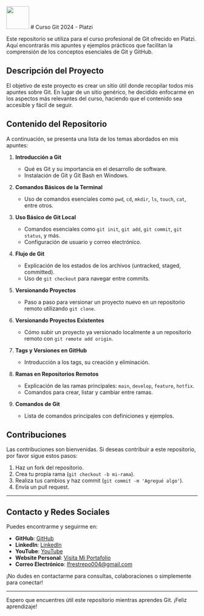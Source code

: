 
<img src="https://avatars.githubusercontent.com/u/112680688?v=4" width="60px" style="border-radius: 50">
# Curso Git 2024 - Platzi

Este repositorio se utiliza para el curso profesional de Git ofrecido en Platzi. Aquí encontrarás mis apuntes y ejemplos prácticos que facilitan la comprensión de los conceptos esenciales de Git y GitHub.

## Descripción del Proyecto

El objetivo de este proyecto es crear un sitio útil donde recopilar todos mis apuntes sobre Git. En lugar de un sitio genérico, he decidido enfocarme en los aspectos más relevantes del curso, haciendo que el contenido sea accesible y fácil de seguir.

## Contenido del Repositorio

A continuación, se presenta una lista de los temas abordados en mis apuntes:

1. **Introducción a Git**
   - Qué es Git y su importancia en el desarrollo de software.
   - Instalación de Git y Git Bash en Windows.

2. **Comandos Básicos de la Terminal**
   - Uso de comandos esenciales como `pwd`, `cd`, `mkdir`, `ls`, `touch`, `cat`, entre otros.

3. **Uso Básico de Git Local**
   - Comandos esenciales como `git init`, `git add`, `git commit`, `git status`, y más.
   - Configuración de usuario y correo electrónico.

4. **Flujo de Git**
   - Explicación de los estados de los archivos (untracked, staged, committed).
   - Uso de `git checkout` para navegar entre commits.

5. **Versionando Proyectos**
   - Paso a paso para versionar un proyecto nuevo en un repositorio remoto utilizando `git clone`.

6. **Versionando Proyectos Existentes**
   - Cómo subir un proyecto ya versionado localmente a un repositorio remoto con `git remote add origin`.

7. **Tags y Versiones en GitHub**
   - Introducción a los tags, su creación y eliminación.

8. **Ramas en Repositorios Remotos**
   - Explicación de las ramas principales: `main`, `develop`, `feature`, `hotfix`.
   - Comandos para crear, listar y cambiar entre ramas.

9. **Comandos de Git**
   - Lista de comandos principales con definiciones y ejemplos.

## Contribuciones

Las contribuciones son bienvenidas. Si deseas contribuir a este repositorio, por favor sigue estos pasos:

1. Haz un fork del repositorio.
2. Crea tu propia rama (`git checkout -b mi-rama`).
3. Realiza tus cambios y haz commit (`git commit -m 'Agregué algo'`).
4. Envía un pull request.

---

## Contacto y Redes Sociales

Puedes encontrarme y seguirme en:

- **GitHub**: [GitHub](https://github.com/lfrestrepo404)
- **LinkedIn**: [LinkedIn](https://www.linkedin.com/in/luis-felipe-restrepo-aa5576188/)
- **YouTube**: [YouTube](https://www.youtube.com/@codingnow404)
- **Website Personal**: [Visita Mi Portafolio](https://felipe-restrepo.netlify.app/)
- **Correo Electrónico**: [lfrestrepo004@gmail.com](lfrestrepo004@gmail.com)

¡No dudes en contactarme para consultas, colaboraciones o simplemente para conectar!


---

Espero que encuentres útil este repositorio mientras aprendes Git. ¡Feliz aprendizaje!
